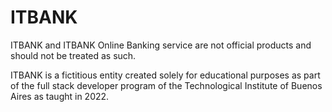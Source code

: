 # ITBANK

ITBANK and ITBANK Online Banking service are not official products and should not be treated as such.

ITBANK is a fictitious entity created solely for educational purposes as part of the full stack developer program of the Technological Institute of Buenos Aires as taught in 2022.
